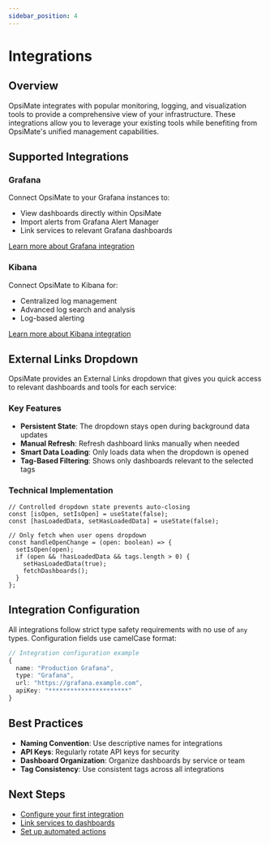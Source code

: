 ```yaml
---
sidebar_position: 4
---
```


# Integrations

## Overview

OpsiMate integrates with popular monitoring, logging, and visualization tools to provide a comprehensive view of your infrastructure. These integrations allow you to leverage your existing tools while benefiting from OpsiMate's unified management capabilities.

## Supported Integrations

### Grafana

Connect OpsiMate to your Grafana instances to:
- View dashboards directly within OpsiMate
- Import alerts from Grafana Alert Manager
- Link services to relevant Grafana dashboards

[Learn more about Grafana integration](../integrations/grafana)

### Kibana

Connect OpsiMate to Kibana for:
- Centralized log management
- Advanced log search and analysis
- Log-based alerting

[Learn more about Kibana integration](../integrations/kibana)

## External Links Dropdown

OpsiMate provides an External Links dropdown that gives you quick access to relevant dashboards and tools for each service:

### Key Features

- **Persistent State**: The dropdown stays open during background data updates
- **Manual Refresh**: Refresh dashboard links manually when needed
- **Smart Data Loading**: Only loads data when the dropdown is opened
- **Tag-Based Filtering**: Shows only dashboards relevant to the selected tags

### Technical Implementation

```tsx
// Controlled dropdown state prevents auto-closing
const [isOpen, setIsOpen] = useState(false);
const [hasLoadedData, setHasLoadedData] = useState(false);

// Only fetch when user opens dropdown
const handleOpenChange = (open: boolean) => {
  setIsOpen(open);
  if (open && !hasLoadedData && tags.length > 0) {
    setHasLoadedData(true);
    fetchDashboards();
  }
};
```

## Integration Configuration

All integrations follow strict type safety requirements with no use of `any` types. Configuration fields use camelCase format:

```typescript
// Integration configuration example
{
  name: "Production Grafana",
  type: "Grafana",
  url: "https://grafana.example.com",
  apiKey: "**********************"
}
```

## Best Practices

- **Naming Convention**: Use descriptive names for integrations
- **API Keys**: Regularly rotate API keys for security
- **Dashboard Organization**: Organize dashboards by service or team
- **Tag Consistency**: Use consistent tags across all integrations

## Next Steps

- [Configure your first integration](../integrations/overview)
- [Link services to dashboards](../services/managing-services)
- [Set up automated actions](../features/actions)
